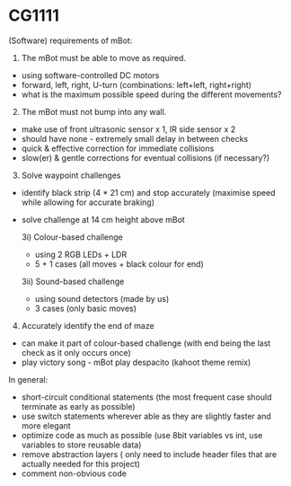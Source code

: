 # CG1111

(Software) requirements of mBot:

1) The mBot must be able to move as required.
- using software-controlled DC motors
- forward, left, right, U-turn (combinations: left+left, right+right)
- what is the maximum possible speed during the different movements?

2) The mBot must not bump into any wall. 
- make use of front ultrasonic sensor x 1, IR side sensor x 2
- should have none - extremely small delay in between checks
- quick & effective correction for immediate collisions
- slow(er) & gentle corrections for eventual collisions (if necessary?)

3) Solve waypoint challenges
- identify black strip (4 * 21 cm) and stop accurately (maximise speed while allowing for accurate braking)
- solve challenge at 14 cm height above mBot

  3i) Colour-based challenge
  - using 2 RGB LEDs + LDR
  - 5 + 1 cases (all moves + black colour for end)

  3ii) Sound-based challenge
  - using sound detectors (made by us)
  - 3 cases (only basic moves)

4) Accurately identify the end of maze
  - can make it part of colour-based challenge (with end being the last check as it only occurs once)
  - play victory song - mBot play despacito (kahoot theme remix)

In general:
  - short-circuit conditional statements (the most frequent case should terminate as early as possible)
  - use switch statements wherever able as they are slightly faster and more elegant
  - optimize code as much as possible (use 8bit variables vs int, use variables to store reusable data)
  - remove abstraction layers ( only need to include header files that are actually needed for this project)
  - comment non-obvious code
